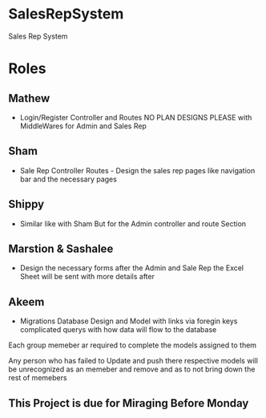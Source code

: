 # SalesRepSystem
Sales Rep System

# Roles 

## Mathew 
  - Login/Register Controller and Routes NO PLAN DESIGNS PLEASE with MiddleWares for Admin and Sales Rep

## Sham 
  - Sale Rep Controller Routes - Design the sales rep pages like navigation bar and the necessary pages

## Shippy 
  - Similar like with Sham But for the Admin controller and route Section 

## Marstion & Sashalee
  - Design the necessary forms after the Admin and Sale Rep the Excel Sheet will be sent with more details after

## Akeem 
  - Migrations Database Design and Model with links via foregin keys complicated querys with how data will flow to the database 

Each group memeber ar required to complete the models assigned to them 

Any person who has failed to Update and push there respective models will be unrecognized as an memeber and remove and as to not bring down the rest of memebers 

## This Project is due for Miraging Before Monday  
